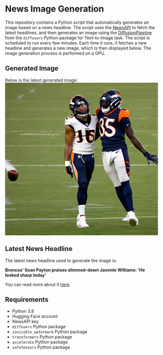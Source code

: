 # News Image Generation
This repository contains a Python script that automatically generates an image based on a news headline. The script uses the [NewsAPI](https://newsapi.org/) to fetch the latest headlines, and then generates an image using the [DiffusionPipeline](https://github.com/huggingface/diffusers) from the `diffusers` Python package for Text-to-Image task.
The script is scheduled to run every few minutes. Each time it runs, it fetches a new headline and generates a new image, which is then displayed below. The image generation process is performed on a GPU.

## Generated Image
Below is the latest generated image:
![Generated Image](image.png)

## Latest News Headline
The latest news headline used to generate the image is:

**Broncos' Sean Payton praises slimmed-down Javonte Williams: 'He looked sharp today'**

You can read more about it [here](https://news.google.com/rss/articles/CBMipwFBVV95cUxObXM5VFZRbVZJT05haDJ4cjZCcGd1VUFiOWJwaXRWcXRYa1RVODlIYTF2WjA2bUt0cUdya3VvQTkwM2M3dHFKQjE4anE0Ym5zR3pPckJBTVNlRC1VX1I2aGxvRnJHV2dEc20xTFptd3VVd2hMazJRVUNwY0d5TEtGZnRxWF9jdjQ4THFWUk9rM2dnWXdJR1FJcGZmQmJSaUlFZzNEbzNHaw?oc=5).

## Requirements
- Python 3.8
- Hugging Face account
- NewsAPI key
- `diffusers` Python package
- `invisible_watermark` Python package
- `transformers` Python package
- `accelerate` Python package
- `safetensors` Python package
